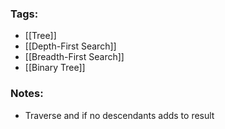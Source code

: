 ### Tags:
- [[Tree]]
- [[Depth-First Search]]
- [[Breadth-First Search]]
- [[Binary Tree]]
### Notes:
- Traverse and if no descendants adds to result